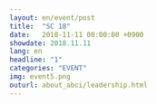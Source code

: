 ```yaml
---
layout: en/event/post
title:  "SC 18"
date:   2018-11-11 00:00:00 +0900
showdate: 2018.11.11
lang: en
headline: "1"
categories: "EVENT"
img: event5.png
outurl: about_abci/leadership.html
---
```

